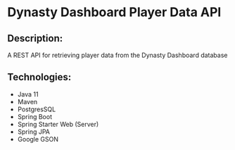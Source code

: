# Dynasty Dashboard Player Data API
## Description:
A REST API for retrieving player data from the Dynasty Dashboard database
## Technologies:
- Java 11
- Maven
- PostgresSQL
- Spring Boot
- Spring Starter Web (Server)
- Spring JPA
- Google GSON
